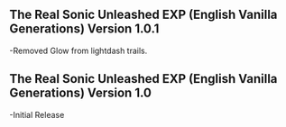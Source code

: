 

## The Real Sonic Unleashed EXP (English Vanilla Generations) Version 1.0.1
-Removed Glow from lightdash trails.


## The Real Sonic Unleashed EXP (English Vanilla Generations) Version 1.0
-Initial Release